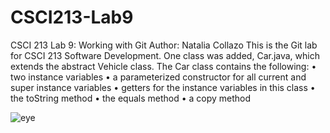 # CSCI213-Lab9
CSCI 213 Lab 9: Working with Git
Author: Natalia Collazo 
This is the Git lab for CSCI 213 Software Development. One class was added, Car.java,
which extends the abstract Vehicle class. The Car class contains the following:
• two instance variables
• a parameterized constructor for all current and super instance variables
• getters for the instance variables in this class
• the toString method
• the equals method
• a copy method

![eye](https://user-images.githubusercontent.com/104592347/165990856-f41a7a2d-c682-4c10-a33d-ae7bcc03ff77.jpg)

